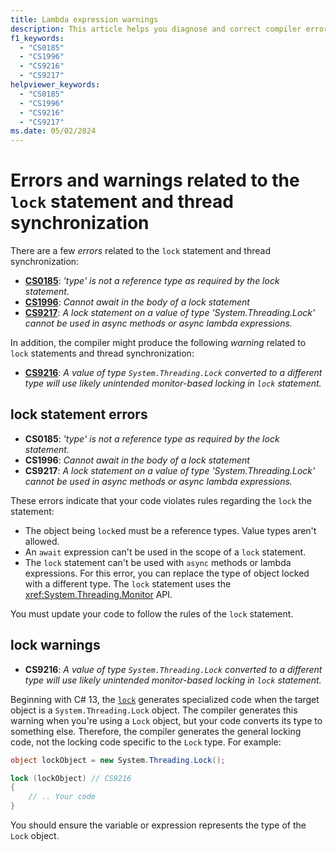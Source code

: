 ```yaml
---
title: Lambda expression warnings
description: This article helps you diagnose and correct compiler errors and warnings for lambda expression declarations and usage.
f1_keywords:
  - "CS0185"
  - "CS1996"
  - "CS9216"
  - "CS9217"
helpviewer_keywords:
  - "CS0185"
  - "CS1996"
  - "CS9216"
  - "CS9217"
ms.date: 05/02/2024
---
```

# Errors and warnings related to the `lock` statement and thread synchronization

There are a few *errors* related to the `lock` statement and thread synchronization:

<!-- The text in this list generates issues for Acrolinx, because they don't use contractions.
That's by design. The text closely matches the text of the compiler error / warning for SEO purposes.
 -->
- [**CS0185**](#lock-statement-errors): *'type' is not a reference type as required by the lock statement.*
- [**CS1996**](#lock-statement-errors): *Cannot await in the body of a lock statement*
- [**CS9217**](#lock-statement-errors): *A lock statement on a value of type 'System.Threading.Lock' cannot be used in async methods or async lambda expressions.*

In addition, the compiler might produce the following *warning* related to `lock` statements and thread synchronization:

- [**CS9216**](#lock-warning): *A value of type `System.Threading.Lock` converted to a different type will use likely unintended monitor-based locking in `lock` statement.*

## lock statement errors

- **CS0185**: *'type' is not a reference type as required by the lock statement.*
- **CS1996**: *Cannot await in the body of a lock statement*
- **CS9217**: *A lock statement on a value of type 'System.Threading.Lock' cannot be used in async methods or async lambda expressions.*

These errors indicate that your code violates rules regarding the `lock` the statement:

- The object being `lock`ed must be a reference types. Value types aren't allowed.
- An `await` expression can't be used in the scope of a `lock` statement.
- The `lock` statement can't be used with `async` methods or lambda expressions. For this error, you can replace the type of object locked with a different type. The `lock` statement uses the <xref:System.Threading.Monitor> API.

You must update your code to follow the rules of the `lock` statement.

## lock warnings

- **CS9216**: *A value of type `System.Threading.Lock` converted to a different type will use likely unintended monitor-based locking in `lock` statement.*

Beginning with C# 13, the [`lock`](../statements/lock.md) generates specialized code when the target object is a `System.Threading.Lock` object. The compiler generates this warning when you're using a `Lock` object, but your code converts its type to something else. Therefore, the compiler generates the general locking code, not the locking code specific to the `Lock` type. For example:

```csharp
object lockObject = new System.Threading.Lock();

lock (lockObject) // CS9216
{
    // .. Your code
}
```

You should ensure the variable or expression represents the type of the `Lock` object.
